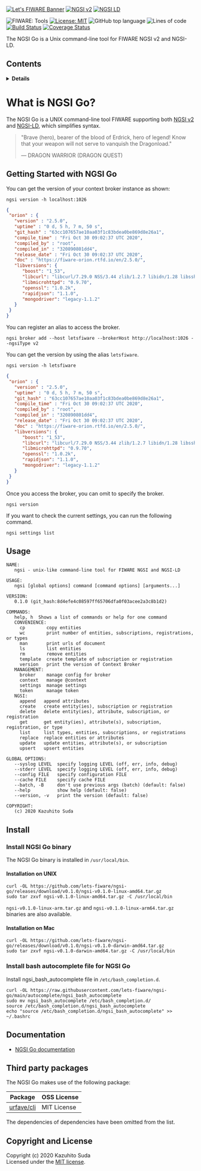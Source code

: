 [![Let's FIWARE Banner](https://github.com/lets-fiware/ngsi-go/blob/gh-pages/img/lets-fiware-logo-non-free.png)](https://www.letsfiware.jp/)
[![NGSI v2](https://img.shields.io/badge/NGSI-v2-5dc0cf.svg)](https://fiware-ges.github.io/orion/api/v2/stable/)
[![NGSI LD](https://img.shields.io/badge/NGSI-LD-d6604d.svg)](https://www.etsi.org/deliver/etsi_gs/CIM/001_099/009/01.03.01_60/gs_cim009v010301p.pdf)

![FIWARE: Tools](https://nexus.lab.fiware.org/repository/raw/public/badges/chapters/deployment-tools.svg)
[![License: MIT](https://img.shields.io/github/license/lets-fiware/ngsi-go.svg)](https://opensource.org/licenses/MIT)
![GitHub top language](https://img.shields.io/github/languages/top/lets-fiware/ngsi-go)
![Lines of code](https://img.shields.io/tokei/lines/github/lets-fiware/ngsi-go)
[![Build Status](https://travis-ci.com/lets-fiware/ngsi-go.svg?branch=main)](https://travis-ci.com/lets-fiware/ngsi-go)
[![Coverage Status](https://coveralls.io/repos/github/lets-fiware/ngsi-go/badge.svg?branch=main)](https://coveralls.io/github/lets-fiware/ngsi-go?branch=main)


The NGSI Go is a Unix command-line tool for FIWARE NGSI v2 and NGSI-LD.

## Contents
 
<details>
<summary><strong>Details</strong></summary>

-   [Getting Started with NGSI Go](#getting-started-with-ngsi-go)
-   [Usage](#usage)
-   [Install](#install)
-   [Documentation](#documentation)
-   [Third party packages](#third-party-packages)
-   [Copyright and License](#copyright-and-license)


</details>

# What is NGSI Go?

The NGSI Go is a UNIX command-line tool FIWARE supporting both [NGSI v2](https://fiware-ges.github.io/orion/api/v2/stable/) and [NGSI-LD](https://www.etsi.org/deliver/etsi_gs/CIM/001_099/009/01.03.01_60/gs_cim009v010301p.pdf), which simplifies syntax.

> "Brave (hero), bearer of the blood of Erdrick, hero of legend! Know that your weapon will not
> serve to vanquish the Dragonload."
>
> — DRAGON WARRIOR (DRAGON QUEST)


## Getting Started with NGSI Go

You can get the version of your context broker instance as shown:

```console
ngsi version -h localhost:1026
```

```json
{
 "orion" : {
   "version" : "2.5.0",
   "uptime" : "0 d, 5 h, 7 m, 50 s",
   "git_hash" : "63cc107657ae10aa03f1c83bdea0be869d8e26a1",
   "compile_time" : "Fri Oct 30 09:02:37 UTC 2020",
   "compiled_by" : "root",
   "compiled_in" : "320890801dd4",
   "release_date" : "Fri Oct 30 09:02:37 UTC 2020",
   "doc" : "https://fiware-orion.rtfd.io/en/2.5.0/",
   "libversions": {
      "boost": "1_53",
      "libcurl": "libcurl/7.29.0 NSS/3.44 zlib/1.2.7 libidn/1.28 libssh2/1.8.0",
      "libmicrohttpd": "0.9.70",
      "openssl": "1.0.2k",
      "rapidjson": "1.1.0",
      "mongodriver": "legacy-1.1.2"
   }
 }
}
```

You can register an alias to access the broker.

```console
ngsi broker add --host letsfiware --brokerHost http://localhost:1026 --ngsiType v2
```

You can get the version by using the alias `letsfiware`.

```console
ngsi version -h letsfiware
```

```json
{
 "orion" : {
   "version" : "2.5.0",
   "uptime" : "0 d, 5 h, 7 m, 50 s",
   "git_hash" : "63cc107657ae10aa03f1c83bdea0be869d8e26a1",
   "compile_time" : "Fri Oct 30 09:02:37 UTC 2020",
   "compiled_by" : "root",
   "compiled_in" : "320890801dd4",
   "release_date" : "Fri Oct 30 09:02:37 UTC 2020",
   "doc" : "https://fiware-orion.rtfd.io/en/2.5.0/",
   "libversions": {
      "boost": "1_53",
      "libcurl": "libcurl/7.29.0 NSS/3.44 zlib/1.2.7 libidn/1.28 libssh2/1.8.0",
      "libmicrohttpd": "0.9.70",
      "openssl": "1.0.2k",
      "rapidjson": "1.1.0",
      "mongodriver": "legacy-1.1.2"
   }
 }
}
```

Once you access the broker, you can omit to specify the broker.

```console
ngsi version
```

If you want to check the current settings, you can run the following command.

```console
ngsi settings list
```

## Usage

```text
NAME:
   ngsi - unix-like command-line tool for FIWARE NGSI and NGSI-LD

USAGE:
   ngsi [global options] command [command options] [arguments...]

VERSION:
   0.1.0 (git_hash:8d4efe4c08597ff65706dfa0f03acee2a3c8b1d2)

COMMANDS:
   help, h  Shows a list of commands or help for one command
   CONVENIENCE:
     cp        copy entities
     wc        print number of entities, subscriptions, registrations, or types
     man       print urls of document
     ls        list entities
     rm        remove entities
     template  create template of subscription or registration
     version   print the version of Context Broker
   MANAGEMENT:
     broker    manage config for broker
     context   manage @context
     settings  manage settings
     token     manage token
   NGSI:
     append   append attributes
     create   create entity(ies), subscription or registration
     delete   delete entity(ies), attribute, subscription, or registration
     get      get entity(ies), attribute(s), subscription, registration, or type
     list     list types, entities, subscriptions, or registrations
     replace  replace entities or attributes
     update   update entities, attribute(s), or subscription
     upsert   upsert entities

GLOBAL OPTIONS:
   --syslog LEVEL  specify logging LEVEL (off, err, info, debug)
   --stderr LEVEL  specify logging LEVEL (off, err, info, debug)
   --config FILE   specify configuration FILE
   --cache FILE    specify cache FILE
   --batch, -B     don't use previous args (batch) (default: false)
   --help          show help (default: false)
   --version, -v   print the version (default: false)

COPYRIGHT:
   (c) 2020 Kazuhito Suda
```

## Install

### Install NGSI Go binary

The NGSI Go binary is installed in `/usr/local/bin`.

#### Installation on UNIX

```console
curl -OL https://github.com/lets-fiware/ngsi-go/releases/download/v0.1.0/ngsi-v0.1.0-linux-amd64.tar.gz
sudo tar zxvf ngsi-v0.1.0-linux-amd64.tar.gz -C /usr/local/bin
```

`ngsi-v0.1.0-linux-arm.tar.gz` and `ngsi-v0.1.0-linux-arm64.tar.gz` binaries are also available.

#### Installation on Mac

```console
curl -OL https://github.com/lets-fiware/ngsi-go/releases/download/v0.1.0/ngsi-v0.1.0-darwin-amd64.tar.gz
sudo tar zxvf ngsi-v0.1.0-darwin-amd64.tar.gz -C /usr/local/bin
```

### Install bash autocomplete file for NGSI Go

Install ngsi_bash_autocomplete file in `/etc/bash_completion.d`.

```console
curl -OL https://raw.githubusercontent.com/lets-fiware/ngsi-go/main/autocomplete/ngsi_bash_autocomplete
sudo mv ngsi_bash_autocomplete /etc/bash_completion.d/
source /etc/bash_completion.d/ngsi_bash_autocomplete
echo "source /etc/bash_completion.d/ngsi_bash_autocomplete" >> ~/.bashrc
```


## Documentation

-    [NGSI Go documentation](https://ngsi-go.letsfiware.jp/)

## Third party packages

The NGSI Go makes use of the following package:

| Package                                         | OSS License        |
| ----------------------------------------------- | ------------------ |
| [urfave/cli](https://github.com/urfave/cli)     | MIT License        |

The dependencies of dependencies have been omitted from the list.

## Copyright and License

Copyright (c) 2020 Kazuhito Suda<br>
Licensed under the [MIT license](./LICENSE).
